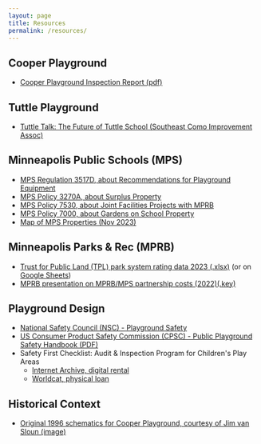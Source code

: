 ```yaml
---
layout: page
title: Resources
permalink: /resources/
---
```




## Cooper Playground

- [Cooper Playground Inspection Report (pdf)](/assets/documents/Cooper-Playground-Inspection-Report-2023.pdf)

## Tuttle Playground

- [Tuttle Talk: The Future of Tuttle School (Southeast Como Improvement Assoc)](https://secomo.org/future-of-tuttle/)

## Minneapolis Public Schools (MPS)

- [MPS Regulation 3517D, about Recommendations for Playground Equipment](https://mps.municipalcodeonline.com/book?type=policies#name=Regulation_3517D:_Recommendations_Regarding_Playground_Equipment)
- [MPS Policy 3270A, about Surplus Property](https://mps.municipalcodeonline.com/book?type=policies#name=Regulation_3270A:_Disposition_Of_Surplus_Property)
- [MPS Policy 7530, about Joint Facilities Projects with MPRB](https://mps.municipalcodeonline.com/book?type=policies#name=Relations_With_Other_Governmental_Bodies_(7500-7599))
- [MPS Policy 7000, about Gardens on School Property](https://mps.municipalcodeonline.com/book?type=policies#name=Policy_7000:_Gardens_On_School_Property)
- [Map of MPS Properties (Nov 2023)](https://www.easymapmaker.com/map/852360c1dfd51baae702baa3a6653ce3)

 <!-- <iframe width="100%" height="600" frameborder="0" scrolling="no" marginheight="0" marginwidth="0"
        src="https://www.easymapmaker.com/map/852360c1dfd51baae702baa3a6653ce3">
    </iframe> -->

## Minneapolis Parks & Rec (MPRB)

- [Trust for Public Land (TPL) park system rating data 2023 (.xlsx)](/assets/documents/Amenities_Facilities_WEB_DATA_TABLES_City_Park_Facts_2023.xlsx) (or on [Google Sheets](https://docs.google.com/spreadsheets/d/1BsGcqmmsgYe74o9AdjuJ8YiEbez2R0jj/edit#gid=1849247997))
- [MPRB presentation on MPRB/MPS partnership costs (2022)(.key)](/assets/documents/MPS_MPRB-Facilities-Updated-2.key)

## Playground Design

- [National Safety Council (NSC) - Playground Safety](https://www.nsc.org/community-safety/safety-topics/child-safety/playground-safety)
- [US Consumer Product Safety Commission (CPSC) - Public Playground Safety Handbook (PDF)](/assets/documents/US-CPSC-Public-Playground-Safety-Handbook-2015.pdf)
- Safety First Checklist: Audit & Inspection Program for Children's Play Areas
    - [Internet Archive, digital rental](https://archive.org/details/safetyfirstcheck0000mcin/page/n3/mode/2up)
    - [Worldcat, physical loan](https://www.worldcat.org/title/Safety-first-checklist-:-the-site-inspection-system-for-play-equipment/oclc/21484327)

## Historical Context

- [Original 1996 schematics for Cooper Playground, courtesy of Jim van Sloun (image)](/assets/images/Cooper_Playground_1996_Schematics.webp)